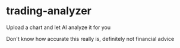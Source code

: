 # trading-analyzer

Upload a chart and let AI analyze it for you

Don't know how accurate this really is, definitely not financial advice